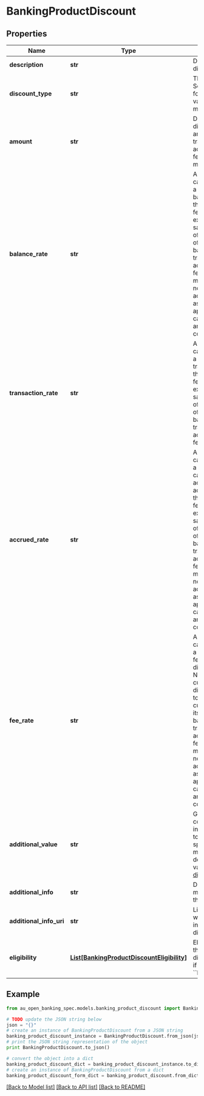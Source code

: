 # BankingProductDiscount


## Properties

Name | Type | Description | Notes
------------ | ------------- | ------------- | -------------
**description** | **str** | Description of the discount | 
**discount_type** | **str** | The type of discount. See the next section for an overview of valid values and their meaning | 
**amount** | **str** | Dollar value of the discount. One of amount, balanceRate, transactionRate, accruedRate and feeRate is mandatory. | [optional] 
**balance_rate** | **str** | A discount rate calculated based on a proportion of the balance. Note that the currency of the fee discount is expected to be the same as the currency of the fee itself. One of amount, balanceRate, transactionRate, accruedRate and feeRate is mandatory. Unless noted in additionalInfo, assumes the application and calculation frequency are the same as the corresponding fee | [optional] 
**transaction_rate** | **str** | A discount rate calculated based on a proportion of a transaction. Note that the currency of the fee discount is expected to be the same as the currency of the fee itself. One of amount, balanceRate, transactionRate, accruedRate and feeRate is mandatory | [optional] 
**accrued_rate** | **str** | A discount rate calculated based on a proportion of the calculated interest accrued on the account. Note that the currency of the fee discount is expected to be the same as the currency of the fee itself. One of amount, balanceRate, transactionRate, accruedRate and feeRate is mandatory. Unless noted in additionalInfo, assumes the application and calculation frequency are the same as the corresponding fee | [optional] 
**fee_rate** | **str** | A discount rate calculated based on a proportion of the fee to which this discount is attached. Note that the currency of the fee discount is expected to be the same as the currency of the fee itself. One of amount, balanceRate, transactionRate, accruedRate and feeRate is mandatory. Unless noted in additionalInfo, assumes the application and calculation frequency are the same as the corresponding fee | [optional] 
**additional_value** | **str** | Generic field containing additional information relevant to the [discountType](#tocSproductdiscounttypedoc) specified. Whether mandatory or not is dependent on the value of [discountType](#tocSproductdiscounttypedoc) | [optional] 
**additional_info** | **str** | Display text providing more information on the discount | [optional] 
**additional_info_uri** | **str** | Link to a web page with more information on this discount | [optional] 
**eligibility** | [**List[BankingProductDiscountEligibility]**](BankingProductDiscountEligibility.md) | Eligibility constraints that apply to this discount. Mandatory if &#x60;&#x60;discountType&#x60;&#x60; is &#x60;&#x60;ELIGIBILITY_ONLY&#x60;&#x60;. | [optional] 

## Example

```python
from au_open_banking_spec.models.banking_product_discount import BankingProductDiscount

# TODO update the JSON string below
json = "{}"
# create an instance of BankingProductDiscount from a JSON string
banking_product_discount_instance = BankingProductDiscount.from_json(json)
# print the JSON string representation of the object
print BankingProductDiscount.to_json()

# convert the object into a dict
banking_product_discount_dict = banking_product_discount_instance.to_dict()
# create an instance of BankingProductDiscount from a dict
banking_product_discount_form_dict = banking_product_discount.from_dict(banking_product_discount_dict)
```
[[Back to Model list]](../README.md#documentation-for-models) [[Back to API list]](../README.md#documentation-for-api-endpoints) [[Back to README]](../README.md)


